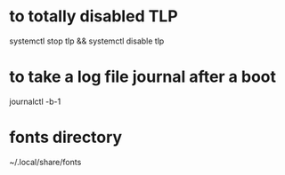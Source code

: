 # to totally disabled TLP
 systemctl stop tlp && systemctl disable tlp
 # to take a log file journal after a boot
journalctl -b-1
# fonts directory
~/.local/share/fonts
